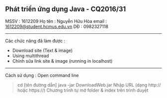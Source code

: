 ﻿Phát triển ứng dụng Java - CQ2016/31
-------------------------------------------------------------------

MSSV	: 1612209
Họ tên	: Nguyễn Hữu Hòa
email	: 1612209@student.hcmus.edu.vn
DĐ	: 0982327118

-------------------------------------------------------------------

Các chức năng đã làm được :
- Download site (Text & image)
- Using multithread
- Chỉnh sửa link site & image (running in localhost)

-------------------------------------------------------------------

Cách sử dụng :
Open command line
> cd [tên đường dẫn]
> java -jar DownloadWeb.jar
> Nhập URL (dạng http:// hoặc https://)
> Chương trình tự mở folder & index trên trình duyệt